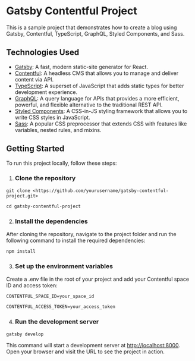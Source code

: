 # Gatsby Contentful Project

This is a sample project that demonstrates how to create a blog using Gatsby, Contentful, TypeScript, GraphQL, Styled Components, and Sass.

## Technologies Used

- [Gatsby](https://www.gatsbyjs.com/): A fast, modern static-site generator for React.
- [Contentful](https://www.contentful.com/): A headless CMS that allows you to manage and deliver content via API.
- [TypeScript](https://www.typescriptlang.org/): A superset of JavaScript that adds static types for better development experience.
- [GraphQL](https://graphql.org/): A query language for APIs that provides a more efficient, powerful, and flexible alternative to the traditional REST API.
- [Styled Components](https://styled-components.com/): A CSS-in-JS styling framework that allows you to write CSS styles in JavaScript.
- [Sass](https://sass-lang.com/): A popular CSS preprocessor that extends CSS with features like variables, nested rules, and mixins.

## Getting Started

To run this project locally, follow these steps:

1. ### Clone the repository

`git clone <https://github.com/yourusername/gatsby-contentful-project.git>`

`cd gatsby-contentful-project`

2. ### Install the dependencies

After cloning the repository, navigate to the project folder and run the following command to install the required dependencies:

`npm install`

3. ### Set up the environment variables

Create a .env file in the root of your project and add your Contentful space ID and access token:

`CONTENTFUL_SPACE_ID=your_space_id`

`CONTENTFUL_ACCESS_TOKEN=your_access_token`

4. ### Run the development server

`gatsby develop`

This command will start a development server at <http://localhost:8000>. Open your browser and visit the URL to see the project in action.
